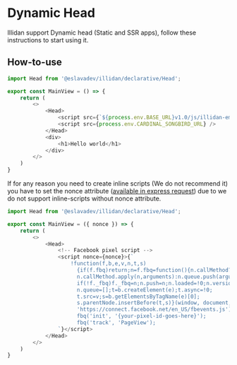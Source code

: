# Dynamic Head

Illidan support Dynamic head (Static and SSR apps), follow these instructions to start using it.

## How-to-use

```js
import Head from '@eslavadev/illidan/declarative/Head';

export const MainView = () => {
    return (
        <>
            <Head>
                <script src={`${process.env.BASE_URL}v1.0/js/illidan-embedded-checkout.min.js`} />
                <script src={process.env.CARDINAL_SONGBIRD_URL} />
            </Head>
            <div>
                <h1>Hello world</h1>
            </div>
        </>
    )
}
```
If for any reason you need to create inline scripts (We do not recommend it) you have to set the nonce attribute ([available in express request](../../api/extending-express.md#request)) due to we do not support inline-scripts without nonce attribute.

```js
import Head from '@eslavadev/illidan/declarative/Head';

export const MainView = ({ nonce }) => {
    return (
        <>
            <Head>
                <!-- Facebook pixel script -->
                <script nonce={nonce}>{`
                    !function(f,b,e,v,n,t,s)
                      {if(f.fbq)return;n=f.fbq=function(){n.callMethod?
                      n.callMethod.apply(n,arguments):n.queue.push(arguments)};
                      if(!f._fbq)f._fbq=n;n.push=n;n.loaded=!0;n.version='2.0';
                      n.queue=[];t=b.createElement(e);t.async=!0;
                      t.src=v;s=b.getElementsByTagName(e)[0];
                      s.parentNode.insertBefore(t,s)}(window, document,'script',
                      'https://connect.facebook.net/en_US/fbevents.js');
                      fbq('init', '{your-pixel-id-goes-here}');
                      fbq('track', 'PageView'); 
                `}</script>
            </Head>
        </>
    )
}
```